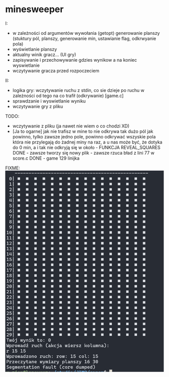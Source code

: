 # minesweeper



I: 
- w zależności od argumentów wywołania (getopt) generowanie planszy (stuktury pól, planszy, generowanie min, ustawianie flag, odkrwyanie pola)
- wyświetlanie planszy
- aktualny winik gracz... (UI gry)
- zapisywanie i przechowywanie gdzies wynikow a na koniec wyswietlanie
- wczytywanie gracza przed rozpoczeciem

II:
- logika gry: wczytywanie ruchu z stdin, co sie dzieje po ruchu w zależności od tego na co trafił (odkrywanie) [game.c]
- sprawdzanie i wyswietlanie wyniku 
- wczytywanie gry z pliku



TODO:
- wczytywanie z pliku (ja nawet nie wiem o co chodzi XD)
- [Ja to ogarne] jak nie trafisz w mine to nie odkrywa tak dużo pól jak powinno, tylko zawsze jedno pole, powinno odkrywać wszyskie pola która nie przylegają do żadnej miny na raz, a u nas może być, że dotyka do 0 min, a i tak nie odkryją się w około - FUNKCJA REVEAL_SQUARES
DONE - zawsze tworzy się nowy plik - zawsze rzuca bład z lini 77 w score.c 
DONE - game 129 linijka

FIXME:
![alt text](image.png)